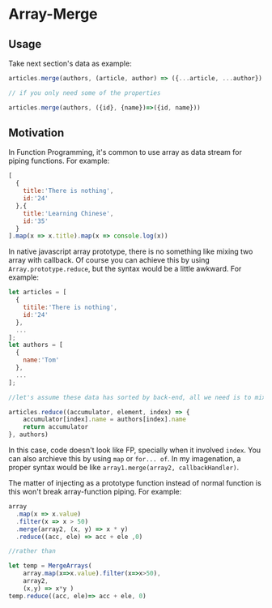 # Array-Merge

## Usage

Take next section's data as example:

```js
articles.merge(authors, (article, author) => ({...article, ...author}) )

// if you only need some of the properties

articles.merge(authors, ({id}, {name})=>({id, name}))
```

## Motivation

In Function Programming, it's common to use array as data stream for piping functions. For example:

```js
[
  {
    title:'There is nothing',
    id:'24'
  },{
    title:'Learning Chinese',
    id:'35'
  }
].map(x => x.title).map(x => console.log(x))

```

In native javascript array prototype, there is no something like mixing two array with callback. Of course you can achieve this by using `Array.prototype.reduce`, but the syntax would be a little awkward. For example:

```js
let articles = [
  {
    titile:'There is nothing',
    id:'24'
  },
  ...
];
let authors = [
  {
    name:'Tom'
  },
  ...
];

//let's assume these data has sorted by back-end, all we need is to mix these two array by order

articles.reduce((accumulator, element, index) => {
    accumulator[index].name = authors[index].name
    return accumulator
}, authors)
```

In this case, code doesn't look like FP, specially when it involved `index`.  You can also archieve this by using `map` or `for... of`. In my imagenation, a proper syntax would be like `array1.merge(array2, callbackHandler)`.

The matter of injecting as a prototype function instead of normal function is this won't break array-function piping. For example:

```js
array
  .map(x => x.value)
  .filter(x => x > 50)
  .merge(array2, (x, y) => x * y)
  .reduce((acc, ele) => acc + ele ,0)

//rather than

let temp = MergeArrays(
    array.map(x=>x.value).filter(x=>x>50), 
    array2,
    (x,y) => x*y )
temp.reduce((acc, ele)=> acc + ele, 0)
```

